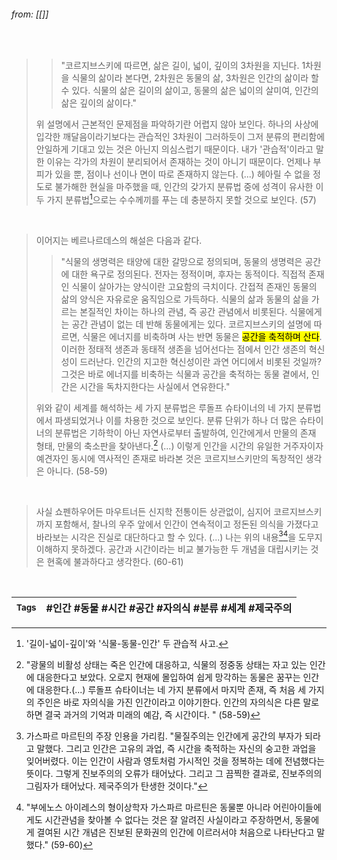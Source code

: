 
###### from: [[]]

<br/>

 >>	"코르지브스키에 따르면, 삶은 길이, 넓이, 깊이의 3차원을 지닌다. 1차원을 식물의 삶이라 본다면, 2차원은 동물의 삶, 3차원은 인간의 삶이라 할 수 있다. 식물의 삶은 길이의 삶이고, 동물의 삶은 넓이의 살미여, 인간의 삶은 깊이의 삶이다."
>
>위 설명에서 근본적인 문제점을 파악하기란 어렵지 않아 보인다. 하나의 사상에 입각한 깨달음이라기보다는 관습적인 3차원이 그러하듯이 그저 분류의 편리함에 안일하게 기대고 있는 것은 아닌지 의심스럽기 때문이다. 내가 '관습적'이라고 말한 이유는 각가의 차원이 분리되어서 존재하는 것이 아니기 때문이다. 언제나 부피가 있을 뿐, 점이나 선이나 면이 따로 존재하지 않는다. (...) 헤아릴 수 없을 정도로 불가해한 현실을 마주했을 때, 인간의 갖가지 분류법 중에 성격이 유사한 이 두 가지 분류법[^1]으로는 수수께끼를 푸는 데 충분하지 못할 것으로 보인다. (57)

<br/>

>이어지는 베르나르데스의 해설은 다음과 같다.
>
>>	"식물의 생명력은 태양에 대한 갈망으로 정의되며, 동물의 생명력은 공간에 대한 욕구로 정의된다. 전자는 정적이며, 후자는 동적이다. 직접적 존재인 식물이 살아가는 양식이란 고요함의 극치이다. 간접적 존재인 동물의 삶의 양식은 자유로운 움직임으로 가득하다. 
>>	식물의 삶과 동물의 삶을 가르는 본질적인 차이는 하나의 관념, 즉 공간 관념에서 비롯된다. 식물에게는 공간 관념이 없는 데 반해 동물에게는 있다. 코르지브스키의 설명에 따르면, 식물은 에너지를 비축하며 사는 반면 동물은 <mark class="hltr-yellow">공간을 축적하며 산다</mark>. 이러한 정태적 생존과 동태적 생존을 넘어선다는 점에서 인간 생존의 혁신성이 드러난다. 인간의 지고한 혁신성이란 과연 어디에서 비롯된 것일까? 그것은 바로 에너지를 비축하는 식물과 공간을 축적하는 동물 곁에서, 인간은 시간을 독차지한다는 사실에서 연유한다."
>
>위와 같이 세계를 해석하는 세 가지 분류법은 루돌프 슈타이너의 네 가지 분류법에서 파생되었거나 이를 차용한 것으로 보인다. 분류 단위가 하나 더 많은 슈타이너의 분류법은 기하학이 아닌 자연사로부터 출발하여, 인간에게서 만물의 존재 형태, 만물의 축소판을 찾아낸다.[^2] (...) 이렇게 인간을 시간의 유일한 거주자이자 예견자인 동시에 역사적인 존재로 바라본 것은 코르지브스키만의 독창적인 생각은 아니다. (58-59)

<br/>

>사실 쇼펜하우어든 마우트너든 신지학 전통이든 상관없이, 심지어 코르지브스키까지 포함해서, 찰나의 우주 앞에서 인간이 연속적이고 정돈된 의식을 가졌다고 바라보는 시각은 진실로 대단하다고 할 수 있다. (...) 나는 위의 내용[^3][^4]을 도무지 이해하지 못하겠다. 공간과 시간이라는 비교 불가능한 두 개념을 대립시키는 것은 현혹에 불과하다고 생각한다. (60-61)

<br/>

| <small> Tags </small> | #인간 #동물 #시간 #공간 #자의식 #분류 #세계 #제국주의  |
| --- | --- |


[^1]: '길이-넓이-깊이'와 '식물-동물-인간' 두 관습적 사고.
[^2]: "광물의 비활성 상태는 죽은 인간에 대응하고, 식물의 정중동 상태는 자고 있는 인간에 대응한다고 보았다. 오로지 현재에 몰입하여 쉽게 망각하는 동물은 꿈꾸는 인간에 대응한다.(...) 루돌프 슈타이너는 네 가지 분류에서 마지막 존재, 즉 처음 세 가지의 주인은 바로 자의식을 가진 인간이라고 이야기한다. 인간의 자의식은 다른 말로 하면 결국 과거의 기억과 미래의 예감, 즉 시간이다. " (58-59)
[^3]: 가스파르 마르틴의 주장 인용을 가리킴. "물질주의는 인간에게 공간의 부자가 되라고 말했다. 그리고 인간은 고유의 과업, 즉 시간을 축적하는 자신의 숭고한 과업을 잊어버렸다. 이는 인간이 사람과 영토처럼 가시적인 것을 정복하는 데에 전념했다는 뜻이다. 그렇게 진보주의의 오류가 태어났다. 그리고 그 끔찍한 결과로, 진보주의의 그림자가 태어났다. 제국주의가 탄생한 것이다."
[^4]: "부에노스 아이레스의 형이상학자 가스파르 마르틴은 동물뿐 아니라 어린아이들에게도 시간관념을 찾아볼 수 없다는 것은 잘 알려진 사실이라고 주장하면서, 동물에게 결여된 시간 개념은 진보된 문화권의 인간에 이르러서야 처음으로 나타난다고 말했다." (59-60) 